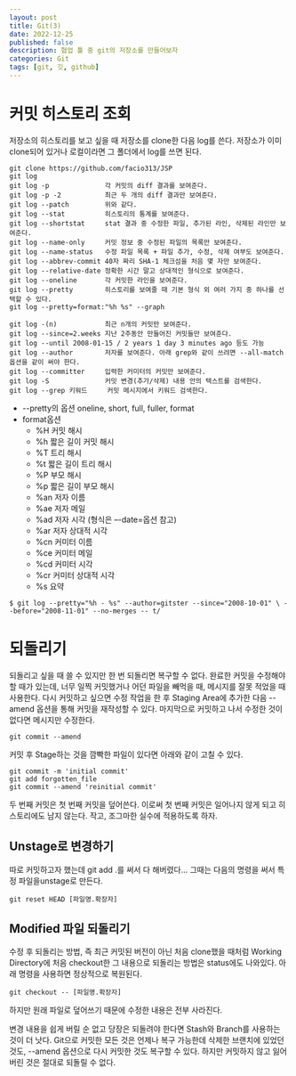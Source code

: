 ```yaml
---
layout: post
title: Git(3)
date: 2022-12-25
published: false
description: 협업 툴 중 git의 저장소를 만들어보자
categories: Git
tags: [git, 깃, github]
---
```

# 커밋 히스토리 조회
저장소의 히스토리를 보고 싶을 때 저장소를 clone한 다음 log를 쓴다. 저장소가 이미 clone되어 있거나 로컬이라면 그 폴더에서 log를 쓰면 된다.
```
git clone https://github.com/facio313/JSP
git log
git log -p              각 커밋의 diff 결과를 보여준다.
git log -p -2           최근 두 개의 diff 결과만 보여준다.
git log --patch         위와 같다.
git log --stat          히스토리의 통계를 보여준다.
git log --shortstat     stat 결과 중 수정한 파일, 추가된 라인, 삭제된 라인만 보여준다.
git log --name-only     커밋 정보 중 수정된 파일의 목록만 보여준다.
git log --name-status   수정 파일 목록 + 파일 추가, 수정, 삭제 여부도 보여준다.
git log --abbrev-commit 40자 짜리 SHA-1 체크섬을 처음 몇 자만 보여준다.
git log --relative-date 정확한 시간 말고 상대적인 형식으로 보여준다.
git log --oneline       각 커밋한 라인을 보여준다.
git log --pretty        히스토리를 보여줄 때 기본 형식 외 여러 가지 중 하나를 선택할 수 있다. 
git log --pretty=format:"%h %s" --graph

git log -(n)            최근 n개의 커밋만 보여준다.
git log --since=2.weeks 지난 2주동안 만들어진 커밋들만 보여준다.
git log --until 2008-01-15 / 2 years 1 day 3 minutes ago 등도 가능
git log --author        저자를 보여준다. 아래 grep와 같이 쓰려면 --all-match 옵션을 같이 써야 한다.
git log --committer     입력한 커미터의 커밋만 보여준다.
git log -S              커밋 변경(추가/삭제) 내용 안의 텍스트를 검색한다.
git log --grep 키워드     커밋 메시지에서 키워드 검색한다.

```
- --pretty의 옵션 oneline, short, full, fuller, format
- format옵션
    - %H 커밋 해시
    - %h 짧은 길이 커밋 해시
    - %T 트리 해시
    - %t 짧은 길이 트리 해시
    - %P 부모 해시
    - %p 짧은 길이 부모 해시
    - %an 저자 이름
    - %ae 저자 메일
    - %ad 저자 시각 (형식은 –-date=옵션 참고)
    - %ar 저자 상대적 시각
    - %cn 커미터 이름
    - %ce 커미터 메일
    - %cd 커미터 시각
    - %cr 커미터 상대적 시각
    - %s 요약
```
$ git log --pretty="%h - %s" --author=gitster --since="2008-10-01" \ --before="2008-11-01" --no-merges -- t/
```

# 되돌리기
되돌리고 싶을 때 쓸 수 있지만 한 번 되돌리면 복구할 수 없다. 완료한 커밋을 수정해야 할 때가 있는데, 너무 일찍 커밋했거나 어던 파일을 빼먹을 때, 메시지를 잘못 적었을 때 사용한다. 다시 커밋하고 싶으면 수정 작업을 한 후 Staging Area에 추가한 다음 --amend 옵션을 통해 커밋을 재작성할 수 있다. 마지막으로 커밋하고 나서 수정한 것이 없다면 메시지만 수정한다.
```
git commit --amend
```
커밋 후 Stage하는 것을 깜빡한 파일이 있다면 아래와 같이 고칠 수 있다.
```
git commit -m 'initial commit'
git add forgotten_file
git commit --amend 'reinitial commit'
```
두 번째 커밋은 첫 번째 커밋을 덮어쓴다. 이로써 첫 번째 커밋은 일어나지 않게 되고 히스토리에도 남지 않는다. 작고, 조그마한 실수에 적용하도록 하자.

## Unstage로 변경하기
따로 커밋하고자 했는데 git add .를 써서 다 해버렸다... 그때는 다음의 명령을 써서 특정 파일을unstage로 만든다.
```
git reset HEAD [파일명.확장자]
```

## Modified 파일 되돌리기
수정 후 되돌리는 방법, 즉 최근 커밋된 버전이 아닌 처음 clone했을 때처럼 Working Directory에 처음 checkout한 그 내용으로 되돌리는 방법은 status에도 나와있다. 아래 명령을 사용하면 정상적으로 복원된다.
```
git checkout -- [파일명.확장자]
```
하지만 원래 파일로 덮어쓰기 때문에 수정한 내용은 전부 사라진다.

변경 내용을 쉽게 버릴 순 없고 당장은 되돌려야 한다면 Stash와 Branch를 사용하는 것이 더 낫다. Git으로 커밋한 모든 것은 언제나 복구 가능한데 삭제한 브랜치에 있었던 것도, --amend 옵션으로 다시 커밋한 것도 복구할 수 있다. 하지만 커밋하지 않고 잃어버린 것은 절대로 되돌릴 수 없다.